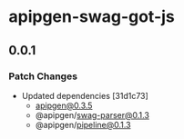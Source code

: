 # apipgen-swag-got-js

## 0.0.1

### Patch Changes

- Updated dependencies [31d1c73]
  - apipgen@0.3.5
  - @apipgen/swag-parser@0.1.3
  - @apipgen/pipeline@0.1.3
